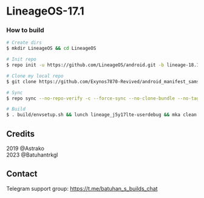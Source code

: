 # LineageOS-17.1

### How to build ###

```bash
# Create dirs
$ mkdir LineageOS && cd LineageOS

# Init repo
$ repo init -u https://github.com/LineageOS/android.git -b lineage-18.1

# Clone my local repo
$ git clone https://github.com/Exynos7870-Revived/android_manifest_samsung_j5y17lte.git -b LineageOS-18.1 .repo/local_manifests

# Sync
$ repo sync --no-repo-verify -c --force-sync --no-clone-bundle --no-tags --optimized-fetch --prune -j`nproc`

# Build
$ . build/envsetup.sh && lunch lineage_j5y17lte-userdebug && mka clean && mka api-stubs-docs && mka hiddenapi-lists-docs && mka system-api-stubs-docs && mka test-api-stubs-docs && mka bacon -j`nproc`
```

## Credits
2019 @Astrako<br>
2023 @Batuhantrkgl

## Contact
Telegram support group: https://t.me/batuhan_s_builds_chat
